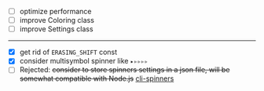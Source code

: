 

- [ ] optimize performance
- [ ] improve Coloring class
- [ ] improve Settings class

---

- [x] get rid of `ERASING_SHIFT` const
- [x] consider multisymbol spinner like `▸▹▹▹▹`
- [ ] Rejected: ~~consider to store spinners settings in a json file, will be somewhat compatible with Node.js~~ [cli-spinners](https://github.com/sindresorhus/cli-spinners)
